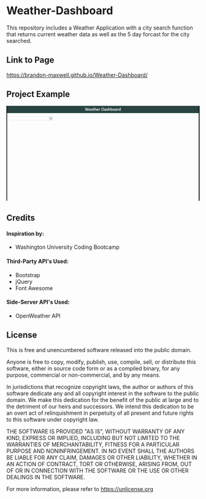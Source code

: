 # Weather-Dashboard
This repository includes a Weather Application with a city search function that returns current weather data as well as the 5 day forcast for the city searched.

## Link to Page
https://brandon-maxwell.github.io/Weather-Dashboard/

## Project Example
![project example](assets/images/preview.gif.gif)

## Credits
#### Inspiration by:
* Washington University Coding Bootcamp

#### Third-Party API's Used:
* Bootstrap
* jQuery
* Font Awesome

#### Side-Server API's Used:
* OpenWeather API

## License
This is free and unencumbered software released into the public domain.

Anyone is free to copy, modify, publish, use, compile, sell, or
distribute this software, either in source code form or as a compiled
binary, for any purpose, commercial or non-commercial, and by any
means.

In jurisdictions that recognize copyright laws, the author or authors
of this software dedicate any and all copyright interest in the
software to the public domain. We make this dedication for the benefit
of the public at large and to the detriment of our heirs and
successors. We intend this dedication to be an overt act of
relinquishment in perpetuity of all present and future rights to this
software under copyright law.

THE SOFTWARE IS PROVIDED "AS IS", WITHOUT WARRANTY OF ANY KIND,
EXPRESS OR IMPLIED, INCLUDING BUT NOT LIMITED TO THE WARRANTIES OF
MERCHANTABILITY, FITNESS FOR A PARTICULAR PURPOSE AND NONINFRINGEMENT.
IN NO EVENT SHALL THE AUTHORS BE LIABLE FOR ANY CLAIM, DAMAGES OR
OTHER LIABILITY, WHETHER IN AN ACTION OF CONTRACT, TORT OR OTHERWISE,
ARISING FROM, OUT OF OR IN CONNECTION WITH THE SOFTWARE OR THE USE OR
OTHER DEALINGS IN THE SOFTWARE.

For more information, please refer to <https://unlicense.org>
